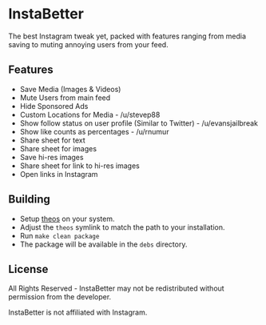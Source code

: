 # InstaBetter

The best Instagram tweak yet, packed with features ranging from media saving to muting annoying users from your feed.

## Features
* Save Media (Images & Videos) 
* Mute Users from main feed
* Hide Sponsored Ads
* Custom Locations for Media - /u/stevep88
* Show follow status on user profile (Similar to Twitter) - /u/evansjailbreak
* Show like counts as percentages - /u/rnumur
* Share sheet for text
* Share sheet for images
* Save hi-res images
* Share sheet for link to hi-res images
* Open links in Instagram

## Building
* Setup [theos](http://iphonedevwiki.net/index.php/Theos/Setup) on your system.
* Adjust the ```theos``` symlink to match the path to your installation.
* Run ```make clean package```
* The package will be available in the ```debs``` directory.

## License
All Rights Reserved - InstaBetter may not be redistributed without permission from the developer.

InstaBetter is not affiliated with Instagram.